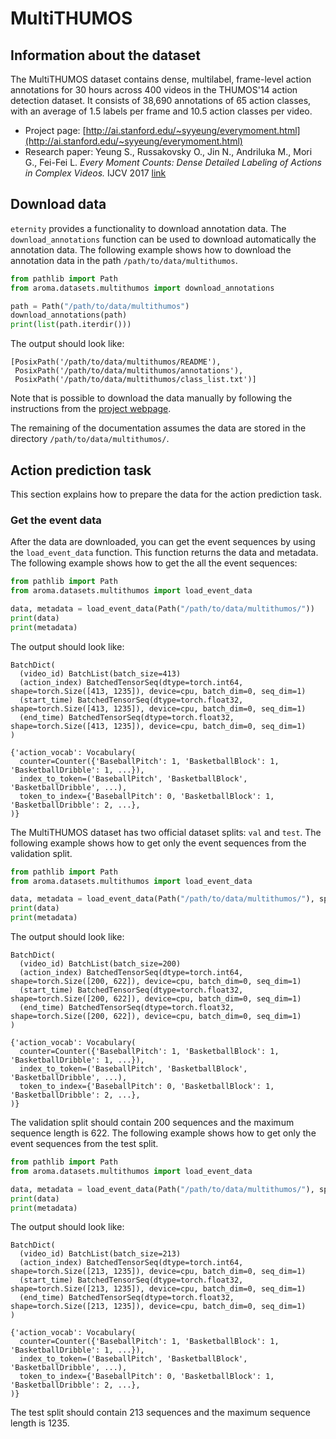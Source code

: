 # MultiTHUMOS

## Information about the dataset

The MultiTHUMOS dataset contains dense, multilabel, frame-level action annotations for 30 hours
across 400 videos in the THUMOS'14 action detection dataset.
It consists of 38,690 annotations of 65 action classes, with an average of 1.5 labels per frame and
10.5 action classes per video.

- Project
  page: [http://ai.stanford.edu/~syyeung/everymoment.html](http://ai.stanford.edu/~syyeung/everymoment.html)
- Research paper: Yeung S., Russakovsky O., Jin N., Andriluka M., Mori G., Fei-Fei L.
  *Every Moment Counts: Dense Detailed Labeling of Actions in Complex Videos.*
  IJCV 2017 [link](http://arxiv.org/pdf/1507.05738)

## Download data

`eternity` provides a functionality to download annotation data.
The `download_annotations` function can be used to download automatically the annotation data.
The following example shows how to download the annotation data in the
path `/path/to/data/multithumos`.

```python
from pathlib import Path
from aroma.datasets.multithumos import download_annotations

path = Path("/path/to/data/multithumos")
download_annotations(path)
print(list(path.iterdir()))
```

The output should look like:

```textmate
[PosixPath('/path/to/data/multithumos/README'),
 PosixPath('/path/to/data/multithumos/annotations'),
 PosixPath('/path/to/data/multithumos/class_list.txt')]
```

Note that is possible to download the data manually by following the instructions from
the [project webpage](http://ai.stanford.edu/~syyeung/everymoment.html).

The remaining of the documentation assumes the data are stored in the
directory `/path/to/data/multithumos/`.

## Action prediction task

This section explains how to prepare the data for the action prediction task.

### Get the event data

After the data are downloaded, you can get the event sequences by using the `load_event_data`
function.
This function returns the data and metadata.
The following example shows how to get the all the event sequences:

```python
from pathlib import Path
from aroma.datasets.multithumos import load_event_data

data, metadata = load_event_data(Path("/path/to/data/multithumos/"))
print(data)
print(metadata)
```

The output should look like:

```textmate
BatchDict(
  (video_id) BatchList(batch_size=413)
  (action_index) BatchedTensorSeq(dtype=torch.int64, shape=torch.Size([413, 1235]), device=cpu, batch_dim=0, seq_dim=1)
  (start_time) BatchedTensorSeq(dtype=torch.float32, shape=torch.Size([413, 1235]), device=cpu, batch_dim=0, seq_dim=1)
  (end_time) BatchedTensorSeq(dtype=torch.float32, shape=torch.Size([413, 1235]), device=cpu, batch_dim=0, seq_dim=1)
)

{'action_vocab': Vocabulary(
  counter=Counter({'BaseballPitch': 1, 'BasketballBlock': 1, 'BasketballDribble': 1, ...}),
  index_to_token=('BaseballPitch', 'BasketballBlock', 'BasketballDribble', ...),
  token_to_index={'BaseballPitch': 0, 'BasketballBlock': 1, 'BasketballDribble': 2, ...},
)}
```

The MultiTHUMOS dataset has two official dataset splits: `val` and `test`.
The following example shows how to get only the event sequences from the validation split.

```python
from pathlib import Path
from aroma.datasets.multithumos import load_event_data

data, metadata = load_event_data(Path("/path/to/data/multithumos/"), split="val")
print(data)
print(metadata)
```

The output should look like:

```textmate
BatchDict(
  (video_id) BatchList(batch_size=200)
  (action_index) BatchedTensorSeq(dtype=torch.int64, shape=torch.Size([200, 622]), device=cpu, batch_dim=0, seq_dim=1)
  (start_time) BatchedTensorSeq(dtype=torch.float32, shape=torch.Size([200, 622]), device=cpu, batch_dim=0, seq_dim=1)
  (end_time) BatchedTensorSeq(dtype=torch.float32, shape=torch.Size([200, 622]), device=cpu, batch_dim=0, seq_dim=1)
)

{'action_vocab': Vocabulary(
  counter=Counter({'BaseballPitch': 1, 'BasketballBlock': 1, 'BasketballDribble': 1, ...}),
  index_to_token=('BaseballPitch', 'BasketballBlock', 'BasketballDribble', ...),
  token_to_index={'BaseballPitch': 0, 'BasketballBlock': 1, 'BasketballDribble': 2, ...},
)}
```

The validation split should contain 200 sequences and the maximum sequence length is 622.
The following example shows how to get only the event sequences from the test split.

```python
from pathlib import Path
from aroma.datasets.multithumos import load_event_data

data, metadata = load_event_data(Path("/path/to/data/multithumos/"), split="test")
print(data)
print(metadata)
```

The output should look like:

```textmate
BatchDict(
  (video_id) BatchList(batch_size=213)
  (action_index) BatchedTensorSeq(dtype=torch.int64, shape=torch.Size([213, 1235]), device=cpu, batch_dim=0, seq_dim=1)
  (start_time) BatchedTensorSeq(dtype=torch.float32, shape=torch.Size([213, 1235]), device=cpu, batch_dim=0, seq_dim=1)
  (end_time) BatchedTensorSeq(dtype=torch.float32, shape=torch.Size([213, 1235]), device=cpu, batch_dim=0, seq_dim=1)
)

{'action_vocab': Vocabulary(
  counter=Counter({'BaseballPitch': 1, 'BasketballBlock': 1, 'BasketballDribble': 1, ...}),
  index_to_token=('BaseballPitch', 'BasketballBlock', 'BasketballDribble', ...),
  token_to_index={'BaseballPitch': 0, 'BasketballBlock': 1, 'BasketballDribble': 2, ...},
)}
```

The test split should contain 213 sequences and the maximum sequence length is 1235.
